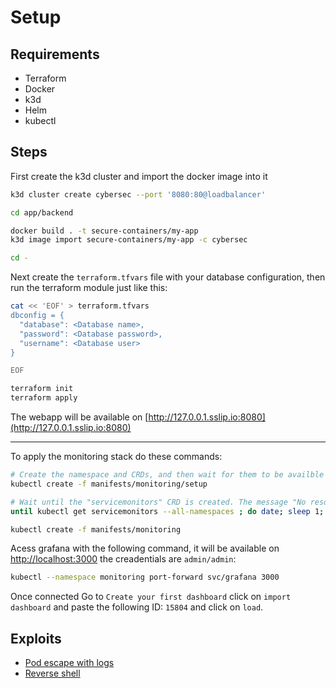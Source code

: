 # Setup

## Requirements

- Terraform
- Docker
- k3d
- Helm
- kubectl

## Steps

First create the k3d cluster and import the docker image into it

```bash
k3d cluster create cybersec --port '8080:80@loadbalancer'

cd app/backend

docker build . -t secure-containers/my-app
k3d image import secure-containers/my-app -c cybersec

cd -
```

Next create the `terraform.tfvars` file with your database configuration, then run the terraform module just like this:

```bash
cat << 'EOF' > terraform.tfvars
dbconfig = {
  "database": <Database name>,
  "password": <Database password>,
  "username": <Database user>
}

EOF

terraform init
terraform apply
```

The webapp will be available on [http://127.0.0.1.sslip.io:8080](http://127.0.0.1.sslip.io:8080)

---

To apply the monitoring stack do these commands: 

```bash
# Create the namespace and CRDs, and then wait for them to be availble before creating the remaining resources
kubectl create -f manifests/monitoring/setup

# Wait until the "servicemonitors" CRD is created. The message "No resources found" means success in this context.
until kubectl get servicemonitors --all-namespaces ; do date; sleep 1; echo ""; done

kubectl create -f manifests/monitoring
```

Acess grafana with the following command, it will be available on [http://localhost:3000](http://localhost:3000) the creadentials are `admin/admin`:

```bash
kubectl --namespace monitoring port-forward svc/grafana 3000
```
Once connected Go to `Create your first dashboard` click on `import dashboard` and paste the following ID: `15804` and click on `load`.

## Exploits 

- [Pod escape with logs](https://github.com/danielsagi/kube-pod-escape)
- [Reverse shell](https://sysdig.com/learn-cloud-native/detection-and-response/what-is-a-reverse-shell/)
